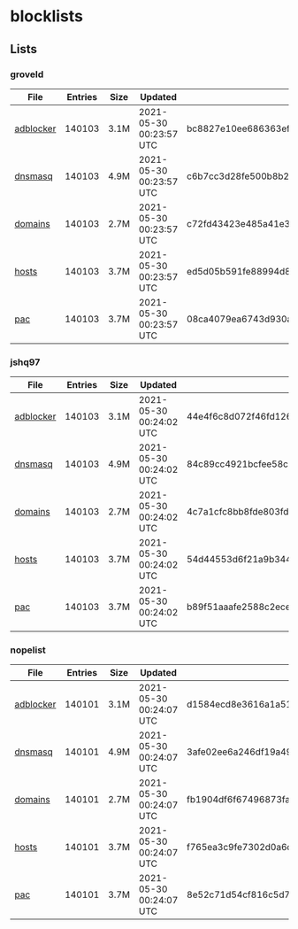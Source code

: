 # blocklists

## Lists

### groveld

|File|Entries|Size|Updated|Hash|
|-|-|-|-|-|
|[adblocker](https://raw.githubusercontent.com/groveld/blocklists/lists/groveld/adblocker.txt)|140103|3.1M|2021-05-30 00:23:57 UTC|bc8827e10ee686363ef12ba5831936925477f7f581a817dcdfa06aa4a9008af0|
|[dnsmasq](https://raw.githubusercontent.com/groveld/blocklists/lists/groveld/dnsmasq.txt)|140103|4.9M|2021-05-30 00:23:57 UTC|c6b7cc3d28fe500b8b2b92d3194b805875b070b6d3ff012ec9376b9fae48955b|
|[domains](https://raw.githubusercontent.com/groveld/blocklists/lists/groveld/domains.txt)|140103|2.7M|2021-05-30 00:23:57 UTC|c72fd43423e485a41e31d025fc76f7df1371747f7db94a58bc9d8f2a2ec41f78|
|[hosts](https://raw.githubusercontent.com/groveld/blocklists/lists/groveld/hosts.txt)|140103|3.7M|2021-05-30 00:23:57 UTC|ed5d05b591fe88994d815f8f5b94d7904f629f94bbb0b276ebffef0cefef38c0|
|[pac](https://raw.githubusercontent.com/groveld/blocklists/lists/groveld/pac.txt)|140103|3.7M|2021-05-30 00:23:57 UTC|08ca4079ea6743d930a7239f8bef3c3a13266c0ed08c6c3c3586eaf8a71318b1|

### jshq97

|File|Entries|Size|Updated|Hash|
|-|-|-|-|-|
|[adblocker](https://raw.githubusercontent.com/groveld/blocklists/lists/jshq97/adblocker.txt)|140103|3.1M|2021-05-30 00:24:02 UTC|44e4f6c8d072f46fd1269688c423aae98723f384bb123f0a71cbf9d1464ce329|
|[dnsmasq](https://raw.githubusercontent.com/groveld/blocklists/lists/jshq97/dnsmasq.txt)|140103|4.9M|2021-05-30 00:24:02 UTC|84c89cc4921bcfee58c7a90a0790a5db038a561177f9d27727cc0bd1ed0712f2|
|[domains](https://raw.githubusercontent.com/groveld/blocklists/lists/jshq97/domains.txt)|140103|2.7M|2021-05-30 00:24:02 UTC|4c7a1cfc8bb8fde803fd79dd4cac78025a4256274d2be4cc0eb87d513bc6eecc|
|[hosts](https://raw.githubusercontent.com/groveld/blocklists/lists/jshq97/hosts.txt)|140103|3.7M|2021-05-30 00:24:02 UTC|54d44553d6f21a9b344be8f2cc73a29f6d325173ef64ef7ccdbd429be99c06b5|
|[pac](https://raw.githubusercontent.com/groveld/blocklists/lists/jshq97/pac.txt)|140103|3.7M|2021-05-30 00:24:02 UTC|b89f51aaafe2588c2ecebd11469a71315d7991b819a7e194c4b37b237208ad3e|

### nopelist

|File|Entries|Size|Updated|Hash|
|-|-|-|-|-|
|[adblocker](https://raw.githubusercontent.com/groveld/blocklists/lists/nopelist/adblocker.txt)|140101|3.1M|2021-05-30 00:24:07 UTC|d1584ecd8e3616a1a5108872bf7e4b9c4bbd674ead3f79313925b991d503f0b0|
|[dnsmasq](https://raw.githubusercontent.com/groveld/blocklists/lists/nopelist/dnsmasq.txt)|140101|4.9M|2021-05-30 00:24:07 UTC|3afe02ee6a246df19a49fd8e78b2aa0b507b62bd1b928f0dc3c16cdd35a7ac9f|
|[domains](https://raw.githubusercontent.com/groveld/blocklists/lists/nopelist/domains.txt)|140101|2.7M|2021-05-30 00:24:07 UTC|fb1904df6f67496873fa673d567ede2bd3e1ab5bfe94c63d4fa9ff438403ae1a|
|[hosts](https://raw.githubusercontent.com/groveld/blocklists/lists/nopelist/hosts.txt)|140101|3.7M|2021-05-30 00:24:07 UTC|f765ea3c9fe7302d0a6da22b703889b641817e799d3e9d6bc5885b5d3d8646b6|
|[pac](https://raw.githubusercontent.com/groveld/blocklists/lists/nopelist/pac.txt)|140101|3.7M|2021-05-30 00:24:07 UTC|8e52c71d54cf816c5d75ca03db8aea7e3c25edf7e207e469aa9500ac5b9a3375|
